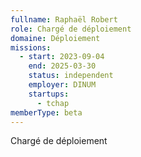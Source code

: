 ```yaml
---
fullname: Raphaël Robert
role: Chargé de déploiement
domaine: Déploiement
missions:
  - start: 2023-09-04
    end: 2025-03-30
    status: independent
    employer: DINUM
    startups:
      - tchap
memberType: beta
---
```

Chargé de déploiement